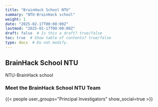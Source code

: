```yaml
---
title: "BrainHack School NTU"
summary: "NTU-BrainHack school"
weight: 1
date: "2025-02-17T00:00:00Z"
lastmod: "2025-02-17T00:00:00Z"
draft: false  # Is this a draft? true/false
toc: true  # Show table of contents? true/false
type: docs  # Do not modify.
---
```


## BrainHack School NTU  
NTU-BrainHack school  

### Meet the BrainHack School NTU Team  
{{< people user_groups="Principal Investigators" show_social=true >}}

